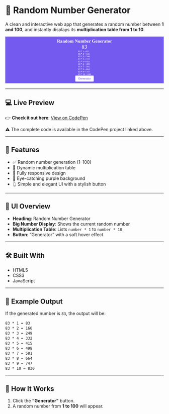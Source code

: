 # 🎲 Random Number Generator

A clean and interactive web app that generates a random number between **1 and 100**, and instantly displays its **multiplication table from 1 to 10**.

![Random Number Generator Screenshot](Preview.png)

---

## 💻 Live Preview  
👉 **Check it out here**: [View on CodePen](https://codepen.io/your-link) <!-- Replace with your actual link -->

⚠️ The complete code is available in the CodePen project linked above.

---

## 🚀 Features

- ✅ Random number generation (1–100)  
- 🧮 Dynamic multiplication table  
- 📱 Fully responsive design  
- 🎨 Eye-catching purple background  
- 👆 Simple and elegant UI with a stylish button  

---

## 📸 UI Overview

- **Heading**: Random Number Generator  
- **Big Number Display**: Shows the current random number  
- **Multiplication Table**: Lists `number * 1` to `number * 10`  
- **Button**: “Generator” with a soft hover effect  

---

## 🛠 Built With

- HTML5  
- CSS3  
- JavaScript  

---

## 🧪 Example Output

If the generated number is `83`, the output will be:

```
83 * 1 = 83  
83 * 2 = 166  
83 * 3 = 249  
83 * 4 = 332  
83 * 5 = 415  
83 * 6 = 498  
83 * 7 = 581  
83 * 8 = 664  
83 * 9 = 747  
83 * 10 = 830  
```

---

## 🧾 How It Works

1. Click the **"Generator"** button.  
2. A random number from **1 to 100** will appear.  
